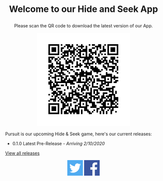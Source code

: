 <h1><p align="center">
 Welcome to our Hide and Seek App
</p></h1>
<p align="center">
Please scan the QR code to download the latest version of our App.
</p>
<p align="center">
<img width="300" height="300" src="https://github.com/TheDynamicDevelopers/DynamicDevelopers.github.io/blob/master/QR.png?raw=true">
</p>
        <p>Pursuit is our upcoming Hide & Seek game, here's our current releases:</p>
        <p>
            <ul class="releases">
                <li>
                    <p>
                        0.1.0
                        <span class="label latest">Latest</span>
                        <span class="label beta">Pre-Release</span>
                        <!-- - 2/10/2020 - <a href="https://github.com/UCLanTeamNaN/app-releases/releases/tag/0.1">Download APK</a>-->
                        - <i>Arriving 2/10/2020</i>
                    </p>
                </li>
            </ul>
            <p><a href="https://github.com/uclanteamnan/app-releases/releases">View all releases</a></p>
            
<p align="center"><a href="https://twitter.com/DynamicDevelop5"><img src="https://github.com/TheDynamicDevelopers/DynamicDevelopers.github.io/blob/master/twitter.png?raw=true" title="Twitter" width="50" height="50" /></a> <a href="https://www.facebook.com/TheDynamicDevelopers1"><img src="https://github.com/TheDynamicDevelopers/DynamicDevelopers.github.io/blob/master/facebook.png?raw=true" title="Twitter" width="50" height="50" /></a></p>
